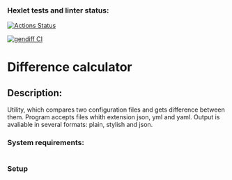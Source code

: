 ### Hexlet tests and linter status:
[![Actions Status](https://github.com/LKorsar/frontend-project-46/actions/workflows/hexlet-check.yml/badge.svg)](https://github.com/LKorsar/frontend-project-46/actions)

[![gendiff CI](https://github.com/LKorsar/frontend-project-46/actions/workflows/gendiff.yml/badge.svg)](https://github.com/LKorsar/frontend-project-46/actions/workflows/gendiff.yml)

# Difference calculator

## Description:
Utility, which compares two configuration files and gets difference between them. Program accepts files whith extension json, yml and yaml. Output is avaliable in several formats: plain, stylish and json.

### System requirements:
```Node.js
```

### Setup
```Make install
```



